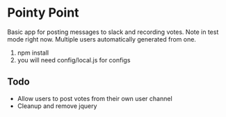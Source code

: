 # Pointy Point

Basic app for posting messages to slack and recording votes. Note in test mode right now. Multiple users automatically generated from one.

1. npm install
2. you will need config/local.js for configs

## Todo
- Allow users to post votes from their own user channel
- Cleanup and remove jquery
